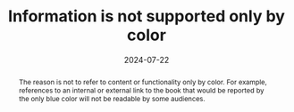 ---
title: Information is not supported only by color
abstract: The reason is not to refer to content or functionality only by color. For example, references to an internal or external link to the book that would be reported by the only blue color will not be readable by some audiences.
categories:
  - Presentation
agrege: O4176-E056
opquast: 4 176
indiceebook: "56"
description: Rule 056
before: "055"
weight: "056"
after: "057"
actif: "1"
layout: rules
date: 2024-07-22
tags:
  - accessibility
  - Usability
objectif:
  - Allow access to information for users including terminal or reading software technical assistance or disability (such as colour color) do not allow to visualize or differentiate colors
  - Improve accessibility of content to readers with disabilities
Meo:
  - "Provide a complete colour to convey the information it wears. This complementary, independent of the CSS formatting layer, can be multiple orders, e.g.&nbsp;: <ul><li>Prevent semantic markup (strong, em, etc. ;</li><li>Add axes, patterns, borders, etc. in maps and charts.</li></ul>"
Controle:
  - "Verification requires visually comparing two types of display of book&nbsp;: normal display and color display will be disabled (rendered to computer screen and rendered to smooth with greyscale screen)."
  - "Verification requires visually comparing two types of display of book&nbsp;: normal display and color display will be disabled (rendered to computer screen and rendered to smooth with greyscale screen)."
epubcheck: null
ace: null
humancheck: true
ReadiumGoToolkit: null
Source:
  - Opquast
Referentiel:
  - "[Web Content Accessibility Guidelines (WCAG) 1.4.1 Use of Color (Level A)](https://www.w3.org/TR/WCAG22/#use-of-color)"
steps:
  - design
  - ""
---